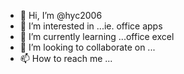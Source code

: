 - 👋 Hi, I’m @hyc2006
- 👀 I’m interested in ...ie. office apps
- 🌱 I’m currently learning ...office excel 
- 💞️ I’m looking to collaborate on ...
- 📫 How to reach me ...

<!---
hyc2006/hyc2006 is a ✨ special ✨ repository because its `README.md` (this file) appears on your GitHub profile.
You can click the Preview link to take a look at your changes.
--->
